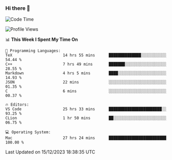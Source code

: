 ### Hi there 👋

<!--START_SECTION:waka-->
![Code Time](http://img.shields.io/badge/Code%20Time-175%20hrs%2039%20mins-blue)

![Profile Views](http://img.shields.io/badge/Profile%20Views-0-blue)

📊 **This Week I Spent My Time On** 

```text
💬 Programming Languages: 
TeX                      14 hrs 55 mins      ██████████████░░░░░░░░░░░   54.44 % 
C++                      7 hrs 49 mins       ███████░░░░░░░░░░░░░░░░░░   28.55 % 
Markdown                 4 hrs 5 mins        ████░░░░░░░░░░░░░░░░░░░░░   14.93 % 
JSON                     22 mins             ░░░░░░░░░░░░░░░░░░░░░░░░░   01.35 % 
C                        6 mins              ░░░░░░░░░░░░░░░░░░░░░░░░░   00.37 % 

🔥 Editors: 
VS Code                  25 hrs 33 mins      ███████████████████████░░   93.25 % 
CLion                    1 hr 50 mins        ██░░░░░░░░░░░░░░░░░░░░░░░   06.75 % 

💻 Operating System: 
Mac                      27 hrs 24 mins      █████████████████████████   100.00 % 
```


 Last Updated on 15/12/2023 18:38:35 UTC
<!--END_SECTION:waka-->

<!--
**JackeyHua-SJTU/JackeyHua-SJTU** is a ✨ _special_ ✨ repository because its `README.md` (this file) appears on your GitHub profile.

Here are some ideas to get you started:

- 🔭 I’m currently working on ...
- 🌱 I’m currently learning ...
- 👯 I’m looking to collaborate on ...
- 🤔 I’m looking for help with ...
- 💬 Ask me about ...
- 📫 How to reach me: ...
- 😄 Pronouns: ...
- ⚡ Fun fact: ...
-->
